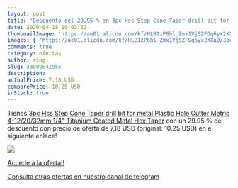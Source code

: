 ```yaml
---
layout: post
title: 'Descuento del 29.95 % en 3pc Hss Step Cone Taper drill bit for me'
date: 2020-04-18 19:03:22
thumbnailImage: 'https://ae01.alicdn.com/kf/HLB1zP6hl_Zmx1VjSZFGq6yx2XXaD/3pc-Hss-Step-Cone-Taper-drill-bit-for-metal-Plastic-Hole-Cutter-Metric-4-12-20.jpg_350x350._SL200_.jpg'
images: [ 'https://ae01.alicdn.com/kf/HLB1zP6hl_Zmx1VjSZFGq6yx2XXaD/3pc-Hss-Step-Cone-Taper-drill-bit-for-metal-Plastic-Hole-Cutter-Metric-4-12-20.jpg_350x350._SL200_.jpg' ]
comments: true
category: ofertas
author: ring
slug: 33009842955
description:
actualPrice: 7.18 USD
comparePrice: 10.25 USD
inStock: true
---
```


Tienes [3pc Hss Step Cone Taper drill bit for metal Plastic Hole Cutter Metric 4-12/20/32mm 1/4" Titanium Coated Metal Hex Taper](https://www.amazon.com/dp/33009842955/?tag=redken08-20) con un 29.95 % de descuento con precio de oferta de 7.18 USD (original: 10.25 USD) en el siguiente enlace!

[![](https://ae01.alicdn.com/kf/HLB1zP6hl_Zmx1VjSZFGq6yx2XXaD/3pc-Hss-Step-Cone-Taper-drill-bit-for-metal-Plastic-Hole-Cutter-Metric-4-12-20.jpg_350x350._SL200_.jpg)](https://www.amazon.com/dp/33009842955/?tag=redken08-20)

[Accede a la oferta!!](https://www.amazon.com/dp/33009842955/?tag=redken08-20)

[Consulta otras ofertas en nuestro canal de telegram](https://t.me/s/ofertas25)
